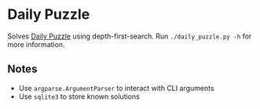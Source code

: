 # Daily Puzzle

Solves [Daily
Puzzle](https://smile.amazon.com/Calendar-Different-Difficult-Christmas-Birthday/dp/B09MRM4GTW)
using depth-first-search. Run `./daily_puzzle.py -h` for more information.

## Notes
- Use `argparse.ArgumentParser` to interact with CLI arguments
- Use `sqlite3` to store known solutions

